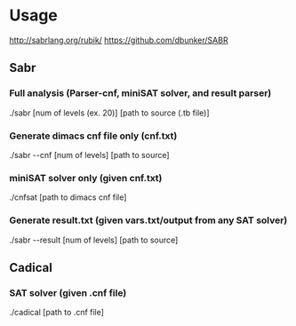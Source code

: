 # Usage

http://sabrlang.org/rubik/
https://github.com/dbunker/SABR

## Sabr
### Full analysis (Parser-cnf, miniSAT solver, and result parser)
./sabr [num of levels (ex. 20)] [path to source (.tb file)]

### Generate dimacs cnf file only (cnf.txt)
./sabr --cnf [num of levels] [path to source]

### miniSAT solver only (given cnf.txt)
./cnfsat [path to dimacs cnf file]

### Generate result.txt (given vars.txt/output from any SAT solver)
./sabr --result [num of levels] [path to source]

## Cadical
### SAT solver (given .cnf file)
./cadical [path to .cnf file]
